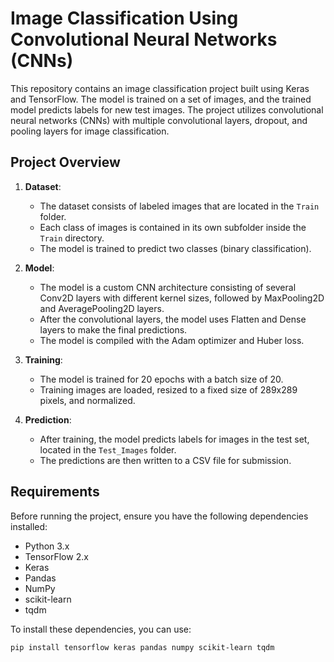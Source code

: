 # Image Classification Using Convolutional Neural Networks (CNNs)

This repository contains an image classification project built using Keras and TensorFlow. The model is trained on a set of images, and the trained model predicts labels for new test images. The project utilizes convolutional neural networks (CNNs) with multiple convolutional layers, dropout, and pooling layers for image classification.

## Project Overview

1. **Dataset**: 
   - The dataset consists of labeled images that are located in the `Train` folder.
   - Each class of images is contained in its own subfolder inside the `Train` directory.
   - The model is trained to predict two classes (binary classification).

2. **Model**:
   - The model is a custom CNN architecture consisting of several Conv2D layers with different kernel sizes, followed by MaxPooling2D and AveragePooling2D layers. 
   - After the convolutional layers, the model uses Flatten and Dense layers to make the final predictions.
   - The model is compiled with the Adam optimizer and Huber loss.

3. **Training**:
   - The model is trained for 20 epochs with a batch size of 20.
   - Training images are loaded, resized to a fixed size of 289x289 pixels, and normalized.

4. **Prediction**:
   - After training, the model predicts labels for images in the test set, located in the `Test_Images` folder.
   - The predictions are then written to a CSV file for submission.

## Requirements

Before running the project, ensure you have the following dependencies installed:

- Python 3.x
- TensorFlow 2.x
- Keras
- Pandas
- NumPy
- scikit-learn
- tqdm

To install these dependencies, you can use:

```bash
pip install tensorflow keras pandas numpy scikit-learn tqdm
